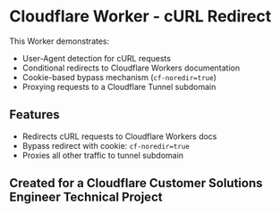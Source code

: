 # Cloudflare Worker - cURL Redirect

This Worker demonstrates:
- User-Agent detection for cURL requests
- Conditional redirects to Cloudflare Workers documentation
- Cookie-based bypass mechanism (`cf-noredir=true`)
- Proxying requests to a Cloudflare Tunnel subdomain

## Features
- Redirects cURL requests to Cloudflare Workers docs
- Bypass redirect with cookie: `cf-noredir=true`
- Proxies all other traffic to tunnel subdomain

## Created for a Cloudflare Customer Solutions Engineer Technical Project 

